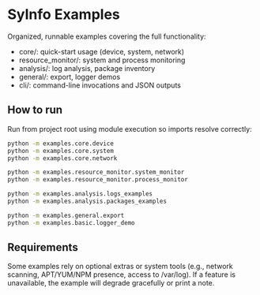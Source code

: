 # SyInfo Examples

Organized, runnable examples covering the full functionality:

- core/: quick-start usage (device, system, network)
- resource_monitor/: system and process monitoring
- analysis/: log analysis, package inventory
- general/: export, logger demos
- cli/: command-line invocations and JSON outputs

## How to run

Run from project root using module execution so imports resolve correctly:

```bash
python -m examples.core.device
python -m examples.core.system
python -m examples.core.network

python -m examples.resource_monitor.system_monitor
python -m examples.resource_monitor.process_monitor

python -m examples.analysis.logs_examples
python -m examples.analysis.packages_examples

python -m examples.general.export
python -m examples.basic.logger_demo
```

## Requirements

Some examples rely on optional extras or system tools (e.g., network scanning,
APT/YUM/NPM presence, access to /var/log). If a feature is unavailable, the
example will degrade gracefully or print a note.
